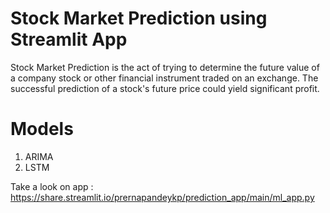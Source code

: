# Stock Market Prediction using Streamlit App
Stock Market Prediction is the act of trying to determine the future value of a company stock or other financial instrument traded on an exchange. The successful prediction of a stock's future price could yield significant profit.
# Models
1)  ARIMA
2)  LSTM </br>

Take a look on app : https://share.streamlit.io/prernapandeykp/prediction_app/main/ml_app.py
